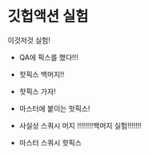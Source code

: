# 깃헙액션 실험

이것저것 실험!

- QA에 픽스를 했다!!!
- 핫픽스 백머지!!
- 핫픽스 가자!
- 마스터에 붙이는 핫픽스!
- 사실상 스쿼시 머지
!!!!!!!!백머지 실험!!!!!!!

- 마스터 스쿼시 핫픽스